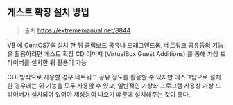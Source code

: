 ## 게스트 확장 설치 방법

> 출처 https://extrememanual.net/8844

VB 에 CentOS7을 설치 한 뒤 클립보드 공유나 드래그앤드롭, 네트워크 공유등의 기능을 활용하려면 게스트 확장 CD 이미지 (VirtualBox Guest Additions) 를 통해 가상 드라이버를 설치한 뒤 활용이 가능



CUI 방식으로 사용할 경우 네트워크 공유 정도를 활용할 수 있지만 데스크탑으로 설치한 경우에는 위 기능을 모두 사용할 수 있고, 일반적인 가상화 프로그램 사용상 가상 드라이버가 설치되어 있어야 제성능이 나오기 떄문에 설치해주는 것이 좋다.





